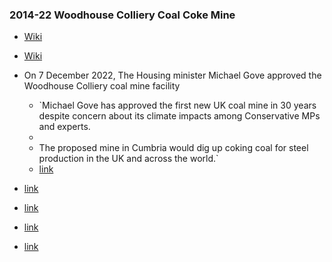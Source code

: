 ### 2014-22 Woodhouse Colliery Coal Coke Mine
- [Wiki](https://en.wikipedia.org/wiki/Coal_mining_in_the_United_Kingdom)
- [Wiki](https://en.wikipedia.org/wiki/Woodhouse_Colliery)
  
- On 7 December 2022, The Housing minister Michael Gove approved the Woodhouse Colliery coal mine facility
    
    - `Michael Gove has approved the first new UK coal mine in 30 years despite concern about its climate impacts among Conservative MPs and experts.  
    -   
    - The proposed mine in Cumbria would dig up coking coal for steel production in the UK and across the world.`  
    - [link](https://www.bbc.co.uk/news/uk-politics-63892381)
    
- [link](https://www.bbc.co.uk/news/uk-england-cumbria-63899345)
- [link](https://assets.publishing.service.gov.uk/government/uploads/system/uploads/attachment_data/file/1122625/22-12-07_Whitehaven_-_Decision_Letter_and_IR.pdf)
- [link](https://www.iigcc.org/download/iigcc-letter-to-uk-government-regarding-coking-coal-in-the-uk/?wpdmdl=4211&refresh=639212604e8641670517344)
- [link](https://www.theccc.org.uk/publication/letter-deep-coal-mining-in-the-uk/)